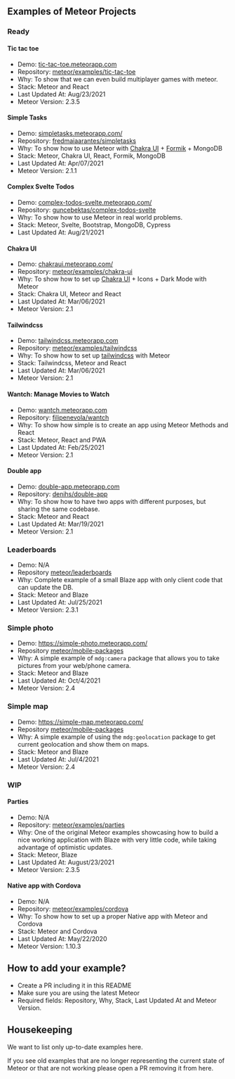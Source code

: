 ## Examples of Meteor Projects

### Ready

#### Tic tac toe
- Demo: [tic-tac-toe.meteorapp.com](https://tic-tac-toe.meteorapp.com)
- Repository: [meteor/examples/tic-tac-toe](./tic-tac-toe)
- Why: To show that we can even build multiplayer games with meteor.
- Stack: Meteor and React
- Last Updated At: Aug/23/2021
- Meteor Version: 2.3.5

#### Simple Tasks
- Demo: [simpletasks.meteorapp.com/](https://simpletasks.meteorapp.com)
- Repository: [fredmaiaarantes/simpletasks](https://github.com/fredmaiaarantes/simpletasks)
- Why: To show how to use Meteor with [Chakra UI](https://chakra-ui.com/) + [Formik](https://formik.org/) + MongoDB
- Stack: Meteor, Chakra UI, React, Formik, MongoDB
- Last Updated At: Apr/07/2021
- Meteor Version: 2.1.1

#### Complex Svelte Todos
- Demo: [complex-todos-svelte.meteorapp.com/](https://complex-todos-svelte.meteorapp.com)
- Repository: [guncebektas/complex-todos-svelte](https://github.com/guncebektas/complex-todos-svelte)
- Why: To show how to use Meteor in real world problems.
- Stack: Meteor, Svelte, Bootstrap, MongoDB, Cypress
- Last Updated At: Aug/21/2021

#### Chakra UI
- Demo: [chakraui.meteorapp.com/](https://chakraui.meteorapp.com/)
- Repository: [meteor/examples/chakra-ui](./chakra-ui)
- Why: To show how to set up [Chakra UI](https://chakra-ui.com/) + Icons + Dark Mode with Meteor
- Stack: Chakra UI, Meteor and React
- Last Updated At: Mar/06/2021
- Meteor Version: 2.1

#### Tailwindcss
- Demo: [tailwindcss.meteorapp.com](https://tailwindcss.meteorapp.com)
- Repository: [meteor/examples/tailwindcss](./tailwindcss)
- Why: To show how to set up [tailwindcss](https://tailwindcss.com/) with Meteor
- Stack: Tailwindcss, Meteor and React
- Last Updated At: Mar/06/2021
- Meteor Version: 2.1

#### Wantch: Manage Movies to Watch
- Demo: [wantch.meteorapp.com](https://wantch.meteorapp.com)
- Repository: [filipenevola/wantch](https://github.com/filipenevola/wantch)
- Why: To show how simple is to create an app using Meteor Methods and React
- Stack: Meteor, React and PWA
- Last Updated At: Feb/25/2021
- Meteor Version: 2.1


#### Double app
- Demo: [double-app.meteorapp.com](https://double-app.meteorapp.com)
- Repository: [denihs/double-app](https://github.com/denihs/double-app/)
- Why: To show how to have two apps with different purposes, but sharing the same codebase. 
- Stack: Meteor and React
- Last Updated At: Mar/19/2021
- Meteor Version: 2.1

### Leaderboards
- Demo: N/A
- Repository [meteor/leaderboards](https://github.com/meteor/leaderboard/)
- Why: Complete example of a small Blaze app with only client code that can update the DB.
- Stack: Meteor and Blaze
- Last Updated At: Jul/25/2021
- Meteor Version: 2.3.1

### Simple photo
- Demo: https://simple-photo.meteorapp.com/
- Repository [meteor/mobile-packages](https://github.com/meteor/mobile-packages/tree/devel/examples/simple-photo)
- Why: A simple example of `mdg:camera` package that allows you to take pictures from your web/phone camera.
- Stack: Meteor and Blaze
- Last Updated At: Oct/4/2021
- Meteor Version: 2.4

### Simple map
- Demo: https://simple-map.meteorapp.com/
- Repository [meteor/mobile-packages](https://github.com/meteor/mobile-packages/tree/devel/examples/simple-map)
- Why: A simple example of using the `mdg:geolocation` package to get current geolocation and show them on maps.
- Stack: Meteor and Blaze
- Last Updated At: Jul/4/2021
- Meteor Version: 2.4

### WIP
#### Parties
- Demo: N/A
- Repository: [meteor/examples/parties](./parties)
- Why: One of the original Meteor examples showcasing how to build a nice working application with Blaze with very little code, while taking advantage of optimistic updates.
- Stack: Meteor, Blaze
- Last Updated At: August/23/2021
- Meteor Version: 2.3.5

#### Native app with Cordova
- Demo: N/A
- Repository: [meteor/examples/cordova](./cordova)
- Why: To show how to set up a proper Native app with Meteor and Cordova
- Stack: Meteor and Cordova
- Last Updated At: May/22/2020
- Meteor Version: 1.10.3

## How to add your example?

- Create a PR including it in this README
- Make sure you are using the latest Meteor
- Required fields: Repository, Why, Stack, Last Updated At and Meteor Version.

## Housekeeping

We want to list only up-to-date examples here.

If you see old examples that are no longer representing the current state of Meteor or that are not working please open a PR removing it from here.

